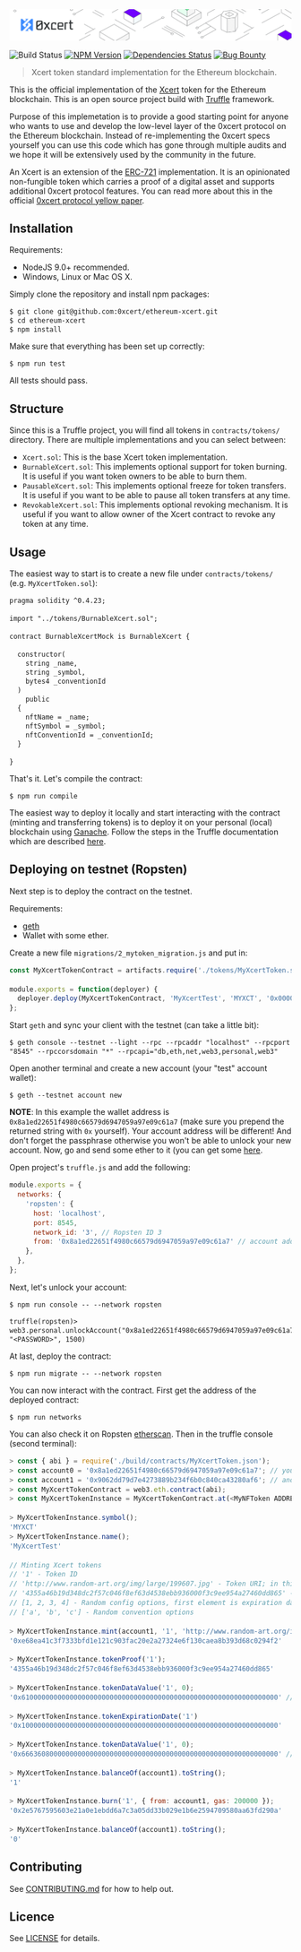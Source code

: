 <img src="assets/cover.png" />

![Build Status](https://travis-ci.org/0xcert/ethereum-xcert.svg?branch=master)&nbsp;[![NPM Version](https://badge.fury.io/js/@0xcert%2Fethereum-xcert.svg)](https://badge.fury.io/js/0xcert%2Fethereum-xcert)&nbsp;[![Dependencies Status](https://david-dm.org/0xcert/ethereum-xcert.svg)](https://david-dm.org/0xcert/ethereum-xcert)&nbsp;[![Bug Bounty](https://img.shields.io/badge/bounty-pending-2930e8.svg)](https://github.com/0xcert/ethereum-xcert/issues/24)

> Xcert token standard implementation for the Ethereum blockchain.

This is the official implementation of the [Xcert](https://github.com/0xcert/0xcert/blob/981f05ffd366d085967bf99a6d24613e63e1c88e/specs/2.md) token for the Ethereum blockchain. This is an open source project build with [Truffle](http://truffleframework.com) framework.

Purpose of this implemetation is to provide a good starting point for anyone who wants to use and develop the low-level layer of the 0xcert protocol on the Ethereum blockchain. Instead of re-implementing the 0xcert specs yourself you can use this code which has gone through multiple audits and we hope it will be extensively used by the community in the future.

An Xcert is an extension of the [ERC-721](https://github.com/0xcert/ethereum-erc721/) implementation. It is an opinionated non-fungible token which carries a proof of a digital asset and supports additional 0xcert protocol features. You can read more about this in the official [0xcert protocol yellow paper](https://github.com/0xcert/whitepaper/blob/master/dist/0xcert-protocol.pdf).

## Installation

Requirements:
- NodeJS 9.0+ recommended.
- Windows, Linux or Mac OS X.

Simply clone the repository and install npm packages:

```
$ git clone git@github.com:0xcert/ethereum-xcert.git
$ cd ethereum-xcert
$ npm install
```

Make sure that everything has been set up correctly:

```
$ npm run test
```

All tests should pass.

## Structure

Since this is a Truffle project, you will find all tokens in `contracts/tokens/` directory. There are multiple implementations and you can select between:
- `Xcert.sol`: This is the base Xcert token implementation.
- `BurnableXcert.sol`: This implements optional support for token burning. It is useful if you want token owners to be able to burn them.
- `PausableXcert.sol`: This implements optional freeze for token transfers. It is useful if you want to be able to pause all token transfers at any time.
- `RevokableXcert.sol`: This implements optional revoking mechanism. It is useful if you want to allow owner of the Xcert contract to revoke any token at any time.

## Usage

The easiest way to start is to create a new file under `contracts/tokens/` (e.g. `MyXcertToken.sol`):

```sol
pragma solidity ^0.4.23;

import "../tokens/BurnableXcert.sol";

contract BurnableXcertMock is BurnableXcert {

  constructor(
    string _name,
    string _symbol,
    bytes4 _conventionId
  )
    public
  {
    nftName = _name;
    nftSymbol = _symbol;
    nftConventionId = _conventionId;
  }

}
```

That's it. Let's compile the contract:

```
$ npm run compile
```

The easiest way to deploy it locally and start interacting with the contract (minting and transferring tokens) is to deploy it on your personal (local) blockchain using [Ganache](http://truffleframework.com/ganache/). Follow the steps in the Truffle documentation which are described [here](http://truffleframework.com/docs/getting_started/project#alternative-migrating-with-ganache).

## Deploying on testnet (Ropsten)

Next step is to deploy the contract on the testnet.

Requirements:
- [geth](https://geth.ethereum.org/downloads/)
- Wallet with some ether.

Create a new file `migrations/2_mytoken_migration.js` and put in:

```js 
const MyXcertTokenContract = artifacts.require('./tokens/MyXcertToken.sol');

module.exports = function(deployer) {
  deployer.deploy(MyXcertTokenContract, 'MyXcertTest', 'MYXCT', '0x00000000');
};
```

Start `geth` and sync your client with the testnet (can take a little bit):

```
$ geth console --testnet --light --rpc --rpcaddr "localhost" --rpcport "8545" --rpccorsdomain "*" --rpcapi="db,eth,net,web3,personal,web3"
```

Open another terminal and create a new account (your "test" account wallet):

```
$ geth --testnet account new
```

**NOTE**: In this example the wallet address is  `0x8a1ed22651f4980c66579d6947059a97e09c61a7` (make sure you prepend the returned string with `0x` yourself). Your account address will be different! And don't forget the passphrase otherwise you won't be able to unlock your new account. Now, go and send some ether to it (you can get some [here](https://faucet.metamask.io/).

Open project's `truffle.js` and add the following:

```js
module.exports = {
  networks: {
    'ropsten': {
      host: 'localhost',
      port: 8545,
      network_id: '3', // Ropsten ID 3
      from: '0x8a1ed22651f4980c66579d6947059a97e09c61a7' // account address from which to deploy
    },
  },
};
```

Next, let's unlock your account:

```
$ npm run console -- --network ropsten
```

```
truffle(ropsten)> web3.personal.unlockAccount("0x8a1ed22651f4980c66579d6947059a97e09c61a7", "<PASSWORD>", 1500)
```

At last, deploy the contract:

```
$ npm run migrate -- --network ropsten
```

You can now interact with the contract. First get the address of the deployed contract:

```
$ npm run networks
```

You can also check it on Ropsten [etherscan](https://ropsten.etherscan.io/address/0x339cb3e015d2eb2b7156f01dc960c79708f02d3b). Then in the truffle console (second terminal):

```js
> const { abi } = require('./build/contracts/MyXcertToken.json');
> const account0 = '0x8a1ed22651f4980c66579d6947059a97e09c61a7'; // your unlocked account
> const account1 = '0x9062dd79d7e4273889b234f6b0c840ca43280af6'; // another account (you can create it)
> const MyXcertTokenContract = web3.eth.contract(abi);
> const MyXcertTokenInstance = MyXcertTokenContract.at(<MyNFToken ADDRESS>);

> MyXcertTokenInstance.symbol();
'MYXCT'
> MyXcertTokenInstance.name();
'MyXcertTest'

// Minting Xcert tokens
// '1' - Token ID
// 'http://www.random-art.org/img/large/199607.jpg' - Token URI; in this case to the picture generated from proof
// '4355a46b19d348dc2f57c046f8ef63d4538ebb936000f3c9ee954a27460dd865' - Token proof, calculated as sha256('1').
// [1, 2, 3, 4] - Random config options, first element is expiration date and thus currently set to Thu Jan  1 01:00:01 CET 1970 :).
// ['a', 'b', 'c'] - Random convention options
 
> MyXcertTokenInstance.mint(account1, '1', 'http://www.random-art.org/img/large/199607.jpg', '4355a46b19d348dc2f57c046f8ef63d4538ebb936000f3c9ee954a27460dd865', [1, 2, 3, 4], ['a', 'b', 'c'], { from: account0, gas: 2000000 });
'0xe68ea41c3f7333bfd1e121c903fac20e2a27324e6f130caea8b393d68c0294f2'

> MyXcertTokenInstance.tokenProof('1');
'4355a46b19d348dc2f57c046f8ef63d4538ebb936000f3c9ee954a27460dd865'

> MyXcertTokenInstance.tokenDataValue('1', 0);
'0x6100000000000000000000000000000000000000000000000000000000000000' // This is 'a'

> MyXcertTokenInstance.tokenExpirationDate('1')
'0x1000000000000000000000000000000000000000000000000000000000000000'

> MyXcertTokenInstance.tokenDataValue('1', 0);
'0x6663608000000000000000000000000000000000000000000000000000000000' // hex value of 1717788800

> MyXcertTokenInstance.balanceOf(account1).toString();
'1'

> MyXcertTokenInstance.burn('1', { from: account1, gas: 200000 });
'0x2e5767595603e21a0e1ebdd6a7c3a05dd33b029e1b6e2594709580aa63fd290a'

> MyXcertTokenInstance.balanceOf(account1).toString();
'0'
```

## Contributing

See [CONTRIBUTING.md](./CONTRIBUTING.md) for how to help out.

## Licence

See [LICENSE](./LICENSE) for details.
